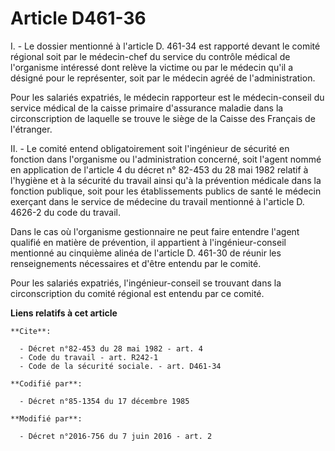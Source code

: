 # Article D461-36

I. - Le dossier mentionné à l'article D. 461-34 est rapporté devant le comité régional soit par le médecin-chef du service du
contrôle médical de l'organisme intéressé dont relève la victime ou par le médecin qu'il a désigné pour le représenter, soit
par le médecin agréé de l'administration.

Pour les salariés expatriés, le médecin rapporteur est le médecin-conseil du service médical de la caisse primaire
d'assurance maladie dans la circonscription de laquelle se trouve le siège de la Caisse des Français de l'étranger.

II. - Le comité entend obligatoirement soit l'ingénieur de sécurité en fonction dans l'organisme ou l'administration
concerné, soit l'agent nommé en application de l'article 4 du décret n° 82-453 du 28 mai 1982 relatif à l'hygiène et à la
sécurité du travail ainsi qu'à la prévention médicale dans la fonction publique, soit pour les établissements publics de
santé le médecin exerçant dans le service de médecine du travail mentionné à l'article D. 4626-2 du code du travail.

Dans le cas où l'organisme gestionnaire ne peut faire entendre l'agent qualifié en matière de prévention, il appartient à
l'ingénieur-conseil mentionné au cinquième alinéa de l'article D. 461-30 de réunir les renseignements nécessaires et d'être
entendu par le comité.

Pour les salariés expatriés, l'ingénieur-conseil se trouvant dans la circonscription du comité régional est entendu par ce
comité.

**Liens relatifs à cet article**

	**Cite**:

	  - Décret n°82-453 du 28 mai 1982 - art. 4
	  - Code du travail - art. R242-1
	  - Code de la sécurité sociale. - art. D461-34

	**Codifié par**:

	  - Décret n°85-1354 du 17 décembre 1985

	**Modifié par**:

	  - Décret n°2016-756 du 7 juin 2016 - art. 2
